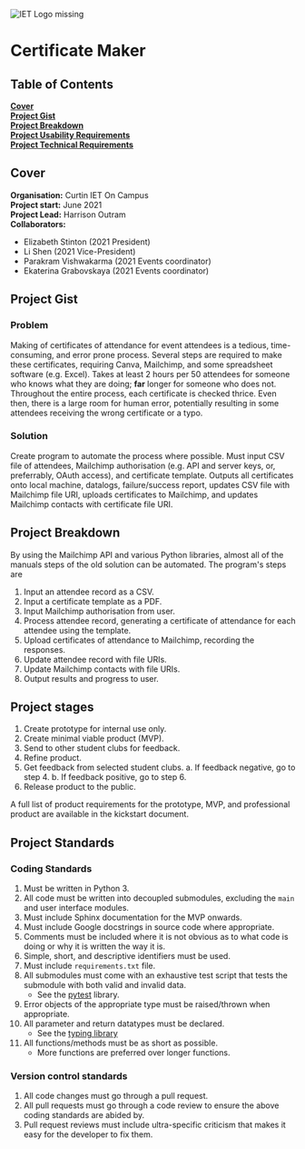![*IET Logo missing*](https://github.com/Harrison-O/CertificateMaker/blob/readme/assets/IET_Logo_Blue_RGB.png "Blue IET Logo")

# Certificate Maker

## Table of Contents

**[Cover](#cover)**<br>
**[Project Gist](#project-gist)**<br>
**[Project Breakdown](#project-breakdown)**<br>
**[Project Usability Requirements](#project-usability-requirements)**<br>
**[Project Technical Requirements](#project-technical-requirements)**<br>

## Cover

**Organisation:** Curtin IET On Campus</br>
**Project start:** June 2021</br>
**Project Lead:** Harrison Outram</br>
**Collaborators:**</br>
* Elizabeth Stinton (2021 President)</br>
* Li Shen (2021 Vice-President)</br>
* Parakram Vishwakarma (2021 Events coordinator)</br>
* Ekaterina Grabovskaya (2021 Events coordinator)</br>

## Project Gist

### Problem
Making of certificates of attendance for event attendees is a tedious, time-consuming, and error prone process. Several steps are required to make these certificates, requiring Canva, Mailchimp, and some spreadsheet software (e.g. Excel). Takes at least 2 hours per 50 attendees for someone who knows what they are doing; **far** longer for someone who does not. Throughout the entire process, each certificate is checked thrice. Even then, there is a large room for human error, potentially resulting in some attendees receiving the wrong certificate or a typo.

### Solution

Create program to automate the process where possible. Must input CSV file of attendees, Mailchimp authorisation (e.g. API and server keys, or, preferrably, OAuth access), and certificate template. Outputs all certificates onto local machine, datalogs, failure/success report, updates CSV file with Mailchimp file URI, uploads certificates to Mailchimp, and updates Mailchimp contacts with certificate file URI.

## Project Breakdown

By using the Mailchimp API and various Python libraries, almost all of the manuals steps of the old solution can be automated. The program's steps are

1. Input an attendee record as a CSV.
2. Input a certificate template as a PDF.
3. Input Mailchimp authorisation from user.
4. Process attendee record, generating a certificate of attendance for each attendee using the template.
5. Upload certificates of attendance to Mailchimp, recording the responses.
6. Update attendee record with file URIs.
7. Update Mailchimp contacts with file URIs.
8. Output results and progress to user.

## Project stages

1. Create prototype for internal use only.
2. Create minimal viable product (MVP).
3. Send to other student clubs for feedback.
4. Refine product.
5. Get feedback from selected student clubs.
    a. If feedback negative, go to step 4.
    b. If feedback positive, go to step 6.
6. Release product to the public.

A full list of product requirements for the prototype, MVP, and professional product are available in the kickstart document.

## Project Standards

### Coding Standards

1. Must be written in Python 3.
2. All code must be written into decoupled submodules, excluding the `main` and user interface modules.
3. Must include Sphinx documentation for the MVP onwards.
4. Must include Google docstrings in source code where appropriate.
5. Comments must be included where it is not obvious as to what code is doing or why it is written the way it is.
6. Simple, short, and descriptive identifiers must be used.
7. Must include `requirements.txt` file.
8. All submodules must come with an exhaustive test script that tests the submodule with both valid and invalid data.
    * See the [pytest](https://docs.pytest.org/en/6.2.x/) library.
10. Error objects of the appropriate type must be raised/thrown when appropriate.
11. All parameter and return datatypes must be declared.
    * See the [typing library](https://docs.python.org/3/library/typing.html)
12. All functions/methods must be as short as possible.
    * More functions are preferred over longer functions.

### Version control standards

1. All code changes must go through a pull request.
2. All pull requests must go through a code review to ensure the above coding standards are abided by.
3. Pull request reviews must include ultra-specific criticism that makes it easy for the developer to fix them.

